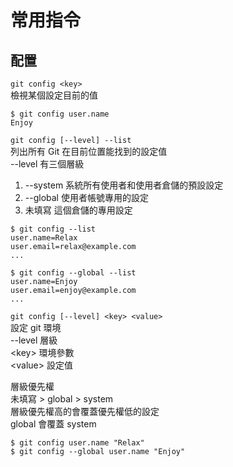 # 常用指令

## 配置

`git config <key>`  
檢視某個設定目前的值

```text
$ git config user.name
Enjoy
```



`git config [--level] --list`  
列出所有 Git 在目前位置能找到的設定值  
--level 有三個層級

1. --system  系統所有使用者和使用者倉儲的預設設定
2. --global 使用者帳號專用的設定
3. 未填寫 這個倉儲的專用設定

```text
$ git config --list
user.name=Relax
user.email=relax@example.com
...

$ git config --global --list
user.name=Enjoy
user.email=enjoy@example.com
...
```



`git config [--level] <key> <value>`  
設定 git 環境  
--level 層級  
&lt;key&gt; 環境參數  
&lt;value&gt; 設定值

層級優先權  
未填寫 &gt; global &gt; system  
層級優先權高的會覆蓋優先權低的設定  
global 會覆蓋 system

```text
$ git config user.name "Relax"
$ git config --global user.name "Enjoy"
```

